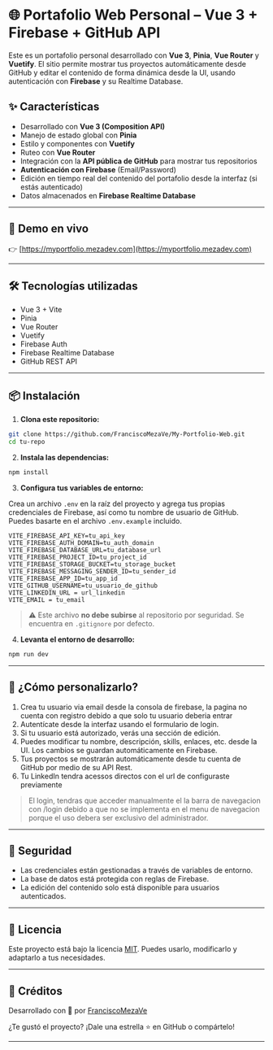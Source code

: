 # 🌐 Portafolio Web Personal – Vue 3 + Firebase + GitHub API

Este es un portafolio personal desarrollado con **Vue 3**, **Pinia**, **Vue Router** y **Vuetify**. El sitio permite mostrar tus proyectos automáticamente desde GitHub y editar el contenido de forma dinámica desde la UI, usando autenticación con **Firebase** y su Realtime Database.

## ✨ Características

- Desarrollado con **Vue 3 (Composition API)**
- Manejo de estado global con **Pinia**
- Estilo y componentes con **Vuetify**
- Ruteo con **Vue Router**
- Integración con la **API pública de GitHub** para mostrar tus repositorios
- **Autenticación con Firebase** (Email/Password)
- Edición en tiempo real del contenido del portafolio desde la interfaz (si estás autenticado)
- Datos almacenados en **Firebase Realtime Database**

---

## 🚀 Demo en vivo

👉 [https://myportfolio.mezadev.com](https://myportfolio.mezadev.com)

---

## 🛠️ Tecnologías utilizadas

- Vue 3 + Vite
- Pinia
- Vue Router
- Vuetify
- Firebase Auth
- Firebase Realtime Database
- GitHub REST API

---

## 📦 Instalación

1. **Clona este repositorio:**

```bash
git clone https://github.com/FranciscoMezaVe/My-Portfolio-Web.git
cd tu-repo
```

2. **Instala las dependencias:**

```bash
npm install
```

3. **Configura tus variables de entorno:**

Crea un archivo `.env` en la raíz del proyecto y agrega tus propias credenciales de Firebase, así como tu nombre de usuario de GitHub.  
Puedes basarte en el archivo `.env.example` incluido.

```env
VITE_FIREBASE_API_KEY=tu_api_key
VITE_FIREBASE_AUTH_DOMAIN=tu_auth_domain
VITE_FIREBASE_DATABASE_URL=tu_database_url
VITE_FIREBASE_PROJECT_ID=tu_project_id
VITE_FIREBASE_STORAGE_BUCKET=tu_storage_bucket
VITE_FIREBASE_MESSAGING_SENDER_ID=tu_sender_id
VITE_FIREBASE_APP_ID=tu_app_id
VITE_GITHUB_USERNAME=tu_usuario_de_github
VITE_LINKEDIN_URL = url_linkedin
VITE_EMAIL = tu_email
```

> ⚠️ Este archivo **no debe subirse** al repositorio por seguridad. Se encuentra en `.gitignore` por defecto.

4. **Levanta el entorno de desarrollo:**

```bash
npm run dev
```

---

## 🧪 ¿Cómo personalizarlo?

1. Crea tu usuario via email desde la consola de firebase, la pagina no cuenta con registro debido a que solo tu usuario deberia entrar
2. Autentícate desde la interfaz usando el formulario de login.
3. Si tu usuario está autorizado, verás una sección de edición.
4. Puedes modificar tu nombre, descripción, skills, enlaces, etc. desde la UI. Los cambios se guardan automáticamente en Firebase.
5. Tus proyectos se mostrarán automáticamente desde tu cuenta de GitHub por medio de su API Rest.
6. Tu LinkedIn tendra acessos directos con el url de configuraste previamente

> El login, tendras que acceder manualmente el la barra de navegacion con /login debido a que no se implementa en el menu de navegacion porque el uso debera ser exclusivo del administrador.

---

## 🔐 Seguridad

- Las credenciales están gestionadas a través de variables de entorno.
- La base de datos está protegida con reglas de Firebase.
- La edición del contenido solo está disponible para usuarios autenticados.

---

## 📄 Licencia

Este proyecto está bajo la licencia [MIT](LICENSE). Puedes usarlo, modificarlo y adaptarlo a tus necesidades.

---

## 🙌 Créditos

Desarrollado con 💙 por [FranciscoMezaVe](https://github.com/FranciscoMezaVe)

¿Te gustó el proyecto? ¡Dale una estrella ⭐ en GitHub o compártelo!

---
